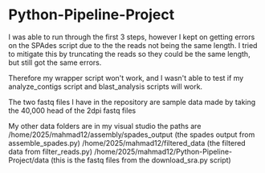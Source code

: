# Python-Pipeline-Project
I was able to run through the first 3 steps, however I kept on getting errors on the SPAdes script due to the the reads not being the same length. I tried to mitigate this by truncating the reads so they could be the same length, but still got the same errors. 

Therefore my wrapper script won't work, and I wasn't able to test if my analyze_contigs script and blast_analysis scripts will work.

The two fastq files I have in the repository are sample data made by taking the 40,000 head of the 2dpi fastq files

My other data folders are in my visual studio the paths are
/home/2025/mahmad12/assembly/spades_output (the spades output from assemble_spades.py)
/home/2025/mahmad12/filtered_data (the filtered data from filter_reads.py)
/home/2025/mahmad12/Python-Pipeline-Project/data (this is the fastq files from the download_sra.py script)

